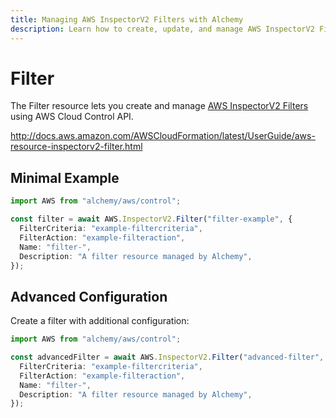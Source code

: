 ```yaml
---
title: Managing AWS InspectorV2 Filters with Alchemy
description: Learn how to create, update, and manage AWS InspectorV2 Filters using Alchemy Cloud Control.
---
```


# Filter

The Filter resource lets you create and manage [AWS InspectorV2 Filters](https://docs.aws.amazon.com/inspectorv2/latest/userguide/) using AWS Cloud Control API.

http://docs.aws.amazon.com/AWSCloudFormation/latest/UserGuide/aws-resource-inspectorv2-filter.html

## Minimal Example

```ts
import AWS from "alchemy/aws/control";

const filter = await AWS.InspectorV2.Filter("filter-example", {
  FilterCriteria: "example-filtercriteria",
  FilterAction: "example-filteraction",
  Name: "filter-",
  Description: "A filter resource managed by Alchemy",
});
```

## Advanced Configuration

Create a filter with additional configuration:

```ts
import AWS from "alchemy/aws/control";

const advancedFilter = await AWS.InspectorV2.Filter("advanced-filter", {
  FilterCriteria: "example-filtercriteria",
  FilterAction: "example-filteraction",
  Name: "filter-",
  Description: "A filter resource managed by Alchemy",
});
```

